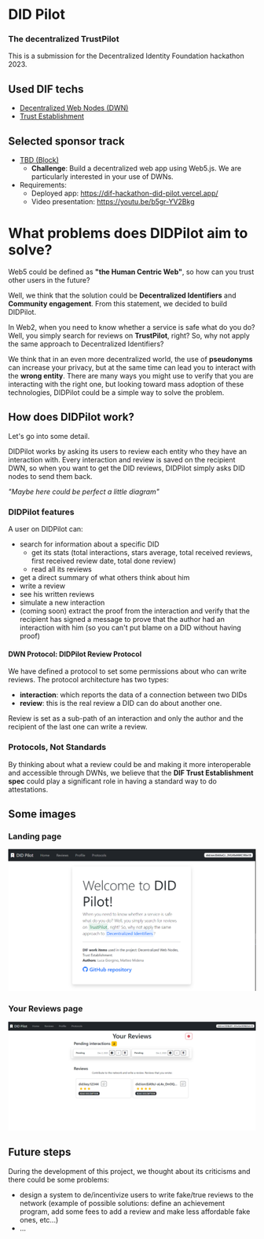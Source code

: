 # DID Pilot
### The decentralized TrustPilot
This is a submission for the Decentralized Identity Foundation hackathon 2023.

## Used DIF techs
- [Decentralized Web Nodes (DWN)](https://identity.foundation/decentralized-web-node/spec/)
- [Trust Establishment](https://identity.foundation/trust-establishment/)

## Selected sponsor track
- [TBD (Block)](https://www.tbd.website/)
  - **Challenge**: Build a decentralized web app using Web5.js. We are particularly interested in your use of DWNs.
- Requirements:
  - Deployed app: https://dif-hackathon-did-pilot.vercel.app/
  - Video presentation: https://youtu.be/b5gr-YV2Bkg

# What problems does DIDPilot aim to solve?

Web5 could be defined as **"the Human Centric Web"**, so how can you trust other users in the future?

Well, we think that the solution could be **Decentralized Identifiers** and **Community engagement**. From this statement, we decided to build DIDPilot.

In Web2, when you need to know whether a service is safe what do you do? 
Well, you simply search for reviews on **TrustPilot**, right? So, why not apply the same approach to Decentralized Identifiers?

We think that in an even more decentralized world, the use of **pseudonyms** can increase your privacy, but at the same time can lead you to interact with the **wrong entity**. There are many ways you might use to verify that you are interacting with the right one, but looking toward mass adoption of these technologies, DIDPilot could be a simple way to solve the problem.

## How does DIDPilot work?

Let's go into some detail.

DIDPilot works by asking its users to review each entity who they have an interaction with.
Every interaction and review is saved on the recipient DWN, so when you want to get the DID reviews, DIDPilot simply asks DID nodes to send them back.

*"Maybe here could be perfect a little diagram"*

### DIDPilot features
A user on DIDPilot can:
- search for information about a specific DID
  - get its stats (total interactions, stars average, total received reviews, first received review date, total done review)
  - read all its reviews
- get a direct summary of what others think about him
- write a review
- see his written reviews
- simulate a new interaction
- (coming soon) extract the proof from the interaction and verify that the recipient has signed a message to prove that the author had an interaction with him (so you can't put blame on a DID without having proof)

#### DWN Protocol: DIDPilot Review Protocol
We have defined a protocol to set some permissions about who can write reviews. The protocol architecture has two types:
- **interaction**: which reports the data of a connection between two DIDs
- **review**: this is the real review a DID can do about another one.

Review is set as a sub-path of an interaction and only the author and the recipient of the last one can write a review.


### Protocols, Not Standards
By thinking about what a review could be and making it more interoperable and accessible through DWNs, we believe that the **DIF Trust Establishment spec** could play a significant role in having a standard way to do attestations.

## Some images
### Landing page
![Landing](./docs/Landing.png)

### Your Reviews page
![YourReviews](./docs/YourReviews.png)

## Future steps
During the development of this project, we thought about its criticisms and there could be some problems:
- design a system to de/incentivize users to write fake/true reviews to the network (example of possible solutions: define an achievement program, add some fees to add a review and make less affordable fake ones, etc...)
- ...